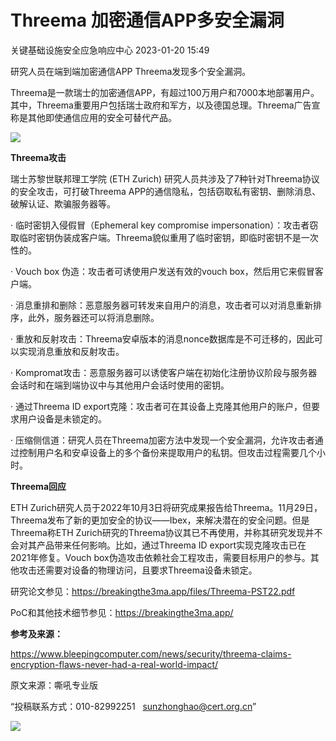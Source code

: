 #  Threema 加密通信APP多安全漏洞   
 关键基础设施安全应急响应中心   2023-01-20 15:49  
  
研究人员在端到端加密通信APP Threema发现多个安全漏洞。  
  
Threema是一款瑞士的加密通信APP，有超过100万用户和7000本地部署用户。其中，Threema重要用户包括瑞士政府和军方，以及德国总理。Threema广告宣称是其他即使通信应用的安全可替代产品。  
  
![](https://mmbiz.qpic.cn/sz_mmbiz_jpg/wpkib3J60o2icMmUcTibQRsk321YMsTrQNSO9xQicSaepdFKmQjcwd2Tl4m4DPGIM33jYQicRz4RZCXOm26QTicHFjjQ/640?wx_fmt=jpeg&wxfrom=5&wx_lazy=1&wx_co=1 "")  
  
**Threema攻击**  
  
瑞士苏黎世联邦理工学院 (ETH Zurich) 研究人员共涉及了7种针对Threema协议的安全攻击，可打破Threema APP的通信隐私，包括窃取私有密钥、删除消息、破解认证、欺骗服务器等。  
  
· 临时密钥入侵假冒（Ephemeral key compromise impersonation）：攻击者窃取临时密钥伪装成客户端。Threema貌似重用了临时密钥，即临时密钥不是一次性的。  
  
· Vouch box 伪造：攻击者可诱使用户发送有效的vouch box，然后用它来假冒客户端。  
  
· 消息重排和删除：恶意服务器可转发来自用户的消息，攻击者可以对消息重新排序，此外，服务器还可以将消息删除。  
  
· 重放和反射攻击：Threema安卓版本的消息nonce数据库是不可迁移的，因此可以实现消息重放和反射攻击。  
  
· Kompromat攻击：恶意服务器可以诱使客户端在初始化注册协议阶段与服务器会话时和在端到端协议中与其他用户会话时使用的密钥。  
  
· 通过Threema ID export克隆：攻击者可在其设备上克隆其他用户的账户，但要求用户设备是未锁定的。  
  
· 压缩侧信道：研究人员在Threema加密方法中发现一个安全漏洞，允许攻击者通过控制用户名和安卓设备上的多个备份来提取用户的私钥。但攻击过程需要几个小时。  
  
**Threema回应**  
  
ETH Zurich研究人员于2022年10月3日将研究成果报告给Threema。11月29日，Threema发布了新的更加安全的协议——Ibex，来解决潜在的安全问题。但是Threema称ETH Zurich研究的Threema协议其已不再使用，并称其研究发现并不会对其产品带来任何影响。比如，通过Threema ID export实现克隆攻击已在2021年修复。Vouch box伪造攻击依赖社会工程攻击，需要目标用户的参与。其他攻击还需要对设备的物理访问，且要求Threema设备未锁定。  
  
研究论文参见：https://breakingthe3ma.app/files/Threema-PST22.pdf  
  
PoC和其他技术细节参见：https://breakingthe3ma.app/  
  
**参考及来源：**  
  
https://www.bleepingcomputer.com/news/security/threema-claims-encryption-flaws-never-had-a-real-world-impact/  
  
  
  
原文来源：嘶吼专业版  
  
“投稿联系方式：010-82992251   sunzhonghao@cert.org.cn”  
  
![](https://mmbiz.qpic.cn/sz_mmbiz_jpg/iaz5iaQYxGogucKMiatGyfBHlfj74r3CyPxEBrV0oOOuHICibgHwtoIGayOIcmJCIsAn02z2yibtfQylib07asMqYAEw/640?wx_fmt=jpeg&wxfrom=5&wx_lazy=1&wx_co=1 "")  
  
